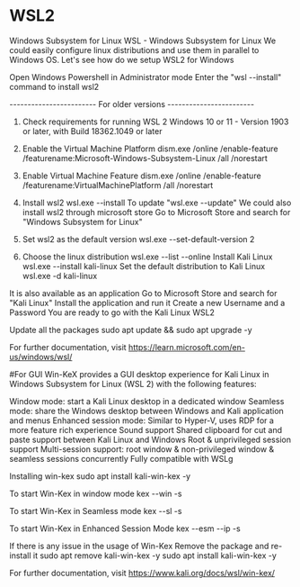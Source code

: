 # WSL2
Windows Subsystem for Linux
WSL - Windows Subsystem for Linux
We could easily configure linux distributions and use them in parallel to Windows OS.
Let's see how do we setup WSL2 for Windows

Open Windows Powershell in Administrator mode
Enter the "wsl --install" command to install wsl2

------------------------ For older versions ------------------------
1. Check requirements for running WSL 2
Windows 10 or 11 - Version 1903 or later, with Build 18362.1049 or later

2. Enable the Virtual Machine Platform
dism.exe /online /enable-feature /featurename:Microsoft-Windows-Subsystem-Linux /all /norestart

3. Enable Virtual Machine Feature
dism.exe /online /enable-feature /featurename:VirtualMachinePlatform /all /norestart

4. Install wsl2
wsl.exe --install
To update "wsl.exe --update"
We could also install wsl2 through microsoft store
Go to Microsoft Store and search for "Windows Subsystem for Linux"

5. Set wsl2 as the default version
wsl.exe --set-default-version 2

6. Choose the linux distribution
wsl.exe --list --online
Install Kali Linux
wsl.exe --install kali-linux
Set the default distribution to Kali Linux
wsl.exe -d kali-linux

It is also available as an application
Go to Microsoft Store and search for "Kali Linux"
Install the application and run it
Create a new Username and a Password
You are ready to go with the Kali Linux WSL2

Update all the packages
sudo apt update && sudo apt upgrade -y

For further documentation, visit https://learn.microsoft.com/en-us/windows/wsl/


#For GUI
Win-KeX provides a GUI desktop experience for Kali Linux in Windows Subsystem for Linux (WSL 2) with the following features:

Window mode: start a Kali Linux desktop in a dedicated window
Seamless mode: share the Windows desktop between Windows and Kali application and menus
Enhanced session mode: Similar to Hyper-V, uses RDP for a more feature rich experience
Sound support
Shared clipboard for cut and paste support between Kali Linux and Windows
Root & unprivileged session support
Multi-session support: root window & non-privileged window & seamless sessions concurrently
Fully compatible with WSLg

Installing win-kex
sudo apt install kali-win-kex -y

To start Win-Kex in window mode
kex --win -s

To start Win-Kex in Seamless mode
kex --sl -s

To start Win-Kex in Enhanced Session Mode
kex --esm --ip -s

If there is any issue in the usage of Win-Kex 
Remove the package and re-install it
sudo apt remove kali-win-kex -y
sudo apt install kali-win-kex -y

For further documentation, visit https://www.kali.org/docs/wsl/win-kex/
